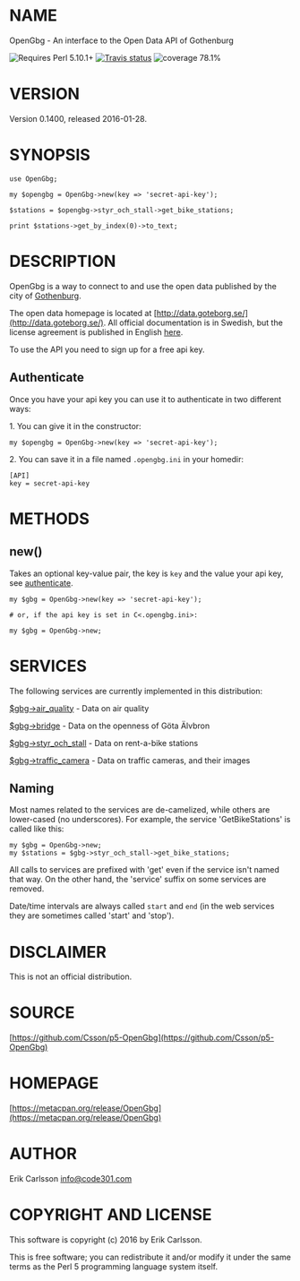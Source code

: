 # NAME

OpenGbg - An interface to the Open Data API of Gothenburg

![Requires Perl 5.10.1+](https://img.shields.io/badge/perl-5.10.1+-brightgreen.svg) [![Travis status](https://api.travis-ci.org/Csson/p5-OpenGbg.svg?branch=master)](https://travis-ci.org/Csson/p5-OpenGbg) ![coverage 78.1%](https://img.shields.io/badge/coverage-78.1%-orange.svg)

# VERSION

Version 0.1400, released 2016-01-28.

# SYNOPSIS

    use OpenGbg;

    my $opengbg = OpenGbg->new(key => 'secret-api-key');

    $stations = $opengbg->styr_och_stall->get_bike_stations;

    print $stations->get_by_index(0)->to_text;

# DESCRIPTION

OpenGbg is a way to connect to and use the open data published by the city of [Gothenburg](https://en.wikipedia.org/wiki/Gothenburg).

The open data homepage is located at [http://data.goteborg.se/](http://data.goteborg.se/). All official documentation is in Swedish, but the license agreement is published
in English [here](https://gbgdata.wordpress.com/goopen/).

To use the API you need to sign up for a free api key.

## Authenticate

Once you have your api key you can use it to authenticate in two different ways:

1\. You can give it in the constructor:

    my $opengbg = OpenGbg->new(key => 'secret-api-key');

2\. You can save it in a file named `.opengbg.ini` in your homedir:

    [API]
    key = secret-api-key

# METHODS

## new()

Takes an optional key-value pair, the key is `key` and the value your api key, see [authenticate](#authenticate).

    my $gbg = OpenGbg->new(key => 'secret-api-key');

    # or, if the api key is set in C<.opengbg.ini>:

    my $gbg = OpenGbg->new;

# SERVICES

The following services are currently implemented in this distribution:

[$gbg->air\_quality](https://metacpan.org/pod/OpenGbg::Service::AirQuality) - Data on air quality

[$gbg->bridge](https://metacpan.org/pod/OpenGbg::Service::Bridge) - Data on the openness of Göta Älvbron

[$gbg->styr\_och\_stall](https://metacpan.org/pod/OpenGbg::Service::StyrOchStall) - Data on rent-a-bike stations

[$gbg->traffic\_camera](https://metacpan.org/pod/OpenGbg::Service::TrafficCamera) - Data on traffic cameras, and their images

## Naming

Most names related to the services are de-camelized, while others are lower-cased (no underscores). For example, the service 'GetBikeStations' is called like this:

    my $gbg = OpenGbg->new;
    my $stations = $gbg->styr_och_stall->get_bike_stations;

All calls to services are prefixed with 'get' even if the service isn't named that way. On the other hand, the 'service' suffix on some services are removed.

Date/time intervals are always called `start` and `end` (in the web services they are sometimes called 'start' and 'stop').

# DISCLAIMER

This is not an official distribution.

# SOURCE

[https://github.com/Csson/p5-OpenGbg](https://github.com/Csson/p5-OpenGbg)

# HOMEPAGE

[https://metacpan.org/release/OpenGbg](https://metacpan.org/release/OpenGbg)

# AUTHOR

Erik Carlsson <info@code301.com>

# COPYRIGHT AND LICENSE

This software is copyright (c) 2016 by Erik Carlsson.

This is free software; you can redistribute it and/or modify it under
the same terms as the Perl 5 programming language system itself.
